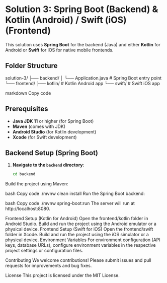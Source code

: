 # Solution 3: Spring Boot (Backend) & Kotlin (Android) / Swift (iOS) (Frontend)

This solution uses **Spring Boot** for the backend (Java) and either **Kotlin** for Android or **Swift** for iOS for native mobile frontends.

## Folder Structure

solution-3/ ├── backend/ │ └── Application.java # Spring Boot entry point └── frontend/ ├── kotlin/ # Kotlin Android app └── swift/ # Swift iOS app

markdown
Copy code

## Prerequisites

- **Java JDK 11** or higher (for Spring Boot)
- **Maven** (comes with JDK)
- **Android Studio** (for Kotlin development)
- **Xcode** (for Swift development)

## Backend Setup (Spring Boot)

1. **Navigate to the `backend` directory**:
   ```bash
   cd backend
Build the project using Maven:

bash
Copy code
./mvnw clean install
Run the Spring Boot backend:

bash
Copy code
./mvnw spring-boot:run
The server will run at http://localhost:8080.

Frontend Setup (Kotlin for Android)
Open the frontend/kotlin folder in Android Studio.
Build and run the project using the Android emulator or a physical device.
Frontend Setup (Swift for iOS)
Open the frontend/swift folder in Xcode.
Build and run the project using the iOS simulator or a physical device.
Environment Variables
For environment configuration (API keys, database URLs), configure environment variables in the respective project settings or configuration files.

Contributing
We welcome contributions! Please submit issues and pull requests for improvements and bug fixes.

License
This project is licensed under the MIT License.
